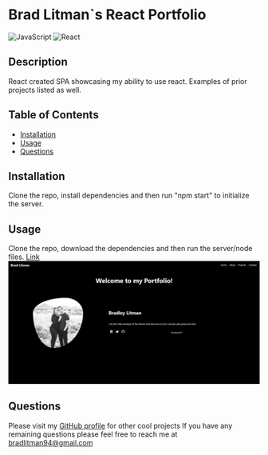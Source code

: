 # Brad Litman`s React Portfolio
![JavaScript](https://img.shields.io/badge/JavaScript-F7DF1E?style=for-the-badge&logo=javascript&logoColor=black) ![React](https://img.shields.io/badge/React-20232A?style=for-the-badge&logo=react&logoColor=61DAFB)

## Description
React created SPA showcasing my ability to use react. Examples of prior projects listed as well. 

## Table of Contents
* [Installation](#installation)
* [Usage](#usage)
* [Questions](#questions)


## Installation
Clone the repo, install dependencies and then run "npm start" to initialize the server. 

## Usage
Clone the repo, download the dependencies and then run the server/node files.
[Link](https://www.bradleylitman.com/)
![screenshot](screenshot.JPG)


## Questions
Please visit my [GitHub profile](https://github.com/blitman12) for other cool projects
If you have any remaining questions please feel free to reach me at bradlitman94@gmail.com